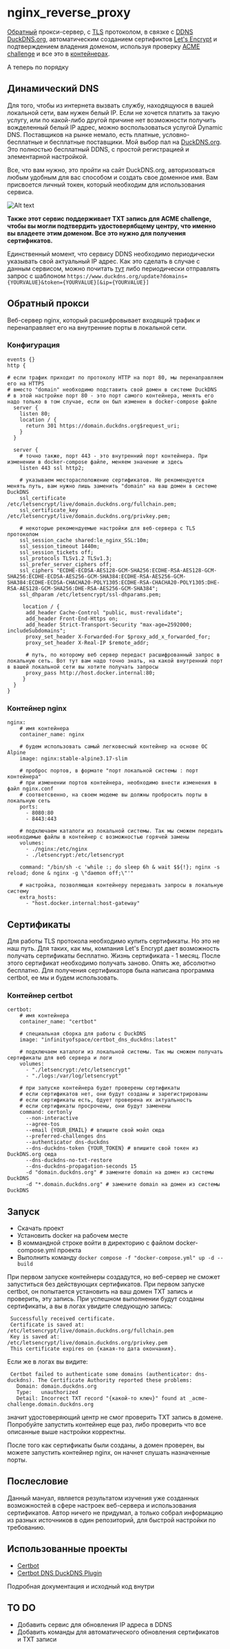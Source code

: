 # nginx_reverse_proxy

[Обратный](https://yandex.kz/search/?text=обратный+прокси+сервер&lr=162&clid=2378387-1&win=571&src=suggest_T) прокси-сервер, с [TLS](https://yandex.kz/search/?text=Что+такое+TLS&lr=162&clid=2378387-1&win=571) протоколом, в связке с [DDNS DuckDNS.org](https://www.duckdns.org/), автоматическим созданием сертификтов [Let's Encrypt](https://letsencrypt.org/) и подтверждением владения доменом, используя проверку [ACME challenge](https://habr.com/ru/articles/350202/) и все это в [контейнерах](https://www.docker.com/).

А теперь по порядку

## Динамический DNS

Для того, чтобы из интернета вызвать службу, находящуюся в вашей локальной сети, вам нужен белый IP. Если не хочется платить за такую услугу, или по какой-либо другой причине нет возможности получить вожделенный белый IP адрес, можно воспользоваться услугой Dynamic DNS. Поставщиков на рынке немало, есть платные, условно-бесплатные и бесплатные поставщики. Мой выбор пал на [DuckDNS.org](https://www.duckdns.org/). Это полностью бесплатный DDNS, с простой регистрацией и элементарной настройкой.

Все, что вам нужно, это пройти на сайт DuckDNS.org, авторизоваться любым удобным для вас способом и создать свое доменное имя. Вам присвоется личный токен, который необходим для использования сервиса.

![Alt text](image-1.png)

**Также этот сервис поддерживает TXT запись для ACME challenge, чтобы вы могли подтвердить удостоверябщему центру, что именно вы владеете этим доменом. Все это нужно для получения сертификатов.**

Единственный момент, что сервису DDNS необходимо периодически указывать свой актуальный IP адрес. Как это сделать в случае с данным сервисом, можно почитать [тут](https://www.duckdns.org/install.jsp) либо периодически отправлять запрос с шаблоном `https://www.duckdns.org/update?domains={YOURVALUE}&token={YOURVALUE}[&ip={YOURVALUE}]`

## Обратный прокси

Веб-сервер nginx, который расшифровывает входящий трафик и перенаправляет его на внутренние порты в локальной сети.

### Конфигурация

```nginxconf
events {}
http {

# если трафик приходит по протоколу HTTP на порт 80, мы перенаправляем его на HTTPS
# вместо "domain" необходимо подставить свой домен в системе DuckDNS
# в этой настройке порт 80 - это порт самого контейнера, менять его надо только в том случае, если он был изменен в docker-compose файле
  server {
    listen 80;
    location / {
      return 301 https://domain.duckdns.org$request_uri;
    }
  }

  server {
    # точно также, порт 443 - это внутренний порт контейнера. При изменении в docker-compose файле, меняем значение и здесь
    listen 443 ssl http2;

    # указываем месторасположение сертификатов. Не рекомендуется менять путь, вам нужно лишь заменить "domain" на ваш домен в системе DuckDNS
    ssl_certificate /etc/letsencrypt/live/domain.duckdns.org/fullchain.pem;
    ssl_certificate_key /etc/letsencrypt/live/domain.duckdns.org/privkey.pem;

    # некоторые рекомендуемые настройки для веб-сервера с TLS протоколом
    ssl_session_cache shared:le_nginx_SSL:10m;
    ssl_session_timeout 1440m;
    ssl_session_tickets off;
    ssl_protocols TLSv1.2 TLSv1.3;
    ssl_prefer_server_ciphers off;
    ssl_ciphers "ECDHE-ECDSA-AES128-GCM-SHA256:ECDHE-RSA-AES128-GCM-SHA256:ECDHE-ECDSA-AES256-GCM-SHA384:ECDHE-RSA-AES256-GCM-SHA384:ECDHE-ECDSA-CHACHA20-POLY1305:ECDHE-RSA-CHACHA20-POLY1305:DHE-RSA-AES128-GCM-SHA256:DHE-RSA-AES256-GCM-SHA384";
    ssl_dhparam /etc/letsencrypt/ssl-dhparams.pem;

     location / {
      add_header Cache-Control "public, must-revalidate";
      add_header Front-End-Https on;
      add_header Strict-Transport-Security "max-age=2592000; includeSubdomains";
      proxy_set_header X-Forwarded-For $proxy_add_x_forwarded_for;
      proxy_set_header X-Real-IP $remote_addr;

      # путь, по которому веб сервер передаст расшифрованный запрос в локальную сеть. Вот тут вам надо точно знать, на какой внутренний порт в вашей локальной сети вы хотите получать запросы
      proxy_pass http://host.docker.internal:80;   
     }
  }
} 
```

### Контейнер nginx

```docker-compose
nginx:
    # имя контейнера
    container_name: nginx

    # будем использовать самый легковесный контейнер на основе ОС Alpine
    image: nginx:stable-alpine3.17-slim

    # проброс портов, в формате "порт локальной системы : порт контейнера"
    # при изменении портов контейнера, необходимо внести изменения в файл nginx.conf
    # соответсвенно, на своем модеме вы должны пробросить порты в локальную сеть
    ports:
      - 8080:80
      - 8443:443

    # подключаем каталоги из локальной системы. Так мы сможем передать необходимые файлы в контейнер с возможностью горячей замены
    volumes:
      - ./nginx:/etc/nginx
      - ./letsencrypt:/etc/letsencrypt

    command: "/bin/sh -c 'while :; do sleep 6h & wait $${!}; nginx -s reload; done & nginx -g \"daemon off;\"'"

    # настройка, позволяющая контейнеру передавать запросы в локальную систему
    extra_hosts:
      - "host.docker.internal:host-gateway"
```

## Сертификаты

Для работы TLS протокола необходимо купить сертификаты. Но это не наш путь. Для таких, как мы, компания Let's Encrypt дает возможность получать сертификаты бесплатно. Жизнь сертификата - 1 месяц. После этого сертификат необходимо получать заново. Опять же, абсолютно бесплатно. Для получения сертификаторв была написана программа certbot, ее мы и будем использовать.

### Контейнер certbot

```docker-compose
certbot:
    # имя контейнера
    container_name: "certbot"

    # специальная сборка для работы с DuckDNS
    image: "infinityofspace/certbot_dns_duckdns:latest"

    # подключаем каталоги из локальной системы. Так мы сможем получать сертификаты для веб сервера и логи
    volumes:
      - "./letsencrypt:/etc/letsencrypt"
      - "./logs:/var/log/letsencrypt"

    # при запуске контейнера будет проверены сертификаты
    # если сертификатов нет, они будут созданы и зарегистрированы
    # если сертификаты есть, бдует проверена их актуальность
    # если сертификаты просрочены, они будут заменены
    command: certonly
      --non-interactive
      --agree-tos
      --email {YOUR_EMAIL} # впишите свой мэйл сюда
      --preferred-challenges dns
      --authenticator dns-duckdns
      --dns-duckdns-token {YOUR_TOKEN} # впишите свой токен из DuckDNS.org сюда
      --dns-duckdns-no-txt-restore
      --dns-duckdns-propagation-seconds 15
      -d "domain.duckdns.org" # замените domain на домен из системы DuckDNS
      -d "*.domain.duckdns.org" # замените domain на домен из системы DuckDNS
```

## Запуск

- Скачать проект
- Установить docker на рабочем месте
- В коммандной строке войти в директорию с файлом docker-compose.yml проекта
- Выполнить команду `docker compose -f "docker-compose.yml" up -d --build`

При первом запуске контейнеры создадутся, но веб-сервер не сможет запуститься без действующих сертификатов. При первом запуске certbot, он попытается установить на ваш домен TXT запись и проверить, эту запись. При успешном выполнении будут созданы сертификаты, а вы в логах увидите следующую запись:

```log
 Successfully received certificate.
 Certificate is saved at: /etc/letsencrypt/live/domain.duckdns.org/fullchain.pem
 Key is saved at:         /etc/letsencrypt/live/domain.duckdns.org/privkey.pem
 This certificate expires on {какая-то дата окончания}.
```

Если же в логах вы видите:

```log
 Certbot failed to authenticate some domains (authenticator: dns-duckdns). The Certificate Authority reported these problems:
   Domain: domain.duckdns.org
   Type:   unauthorized
   Detail: Incorrect TXT record "{какой-то ключ}" found at _acme-challenge.domain.duckdns.org
```

значит удостоверяющий центр не смог проверить TXT запись в домене. Попробуйте запустить контейнер еще раз, либо проверить что все описанные выше настройки корректны.

После того как сертификаты были созданы, а домен проверен, вы можете запустить контейнер nginx, он начнет слушать назначенные порты.

## Послесловие

Данный мануал, является результатом изучения уже созданных возможностей в сфере настроек веб-сервера и использования сертификатов. Автор ничего не придумал, а только собрал информацию из разных источников в один репозиторий, для быстрой настройки по требованию.

## Использованные проекты

- [Certbot](https://github.com/certbot/certbot)
- [Certbot DNS DuckDNS Plugin](https://github.com/infinityofspace/certbot_dns_duckdns)

Подробная документация и исходный код внутри

## TO DO

- Добавить сервис для обновления IP адреса в DDNS
- Добавить команды для автоматического обновления сертификатов и TXT записи

